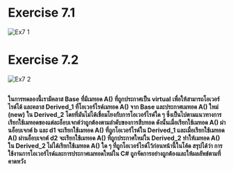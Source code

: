 # Exercise 7.1
![Ex7 1](https://github.com/65030179179Pattarapon/03376836-OOP-2566-Lab-11/assets/144198506/f4643bd2-c2e9-45d3-8cd3-7a60276df9f0)

# Exercise 7.2
![Ex7 2](https://github.com/65030179179Pattarapon/03376836-OOP-2566-Lab-11/assets/144198506/b2304e40-42b1-4fb9-bb61-72dffe8ef351)

##
#### ในการทดลองนี้เรามีคลาส Base ที่มีเมทอด A() ที่ถูกประกาศเป็น virtual เพื่อให้สามารถโอเวอร์ไรด์ได้ และคลาส Derived_1 ที่โอเวอร์ไรด์เมทอด A() จาก Base และประกาศเมทอด A() ใหม่ (new) ใน Derived_2 โดยที่มันไม่ได้เชื่อมโยงกับการโอเวอร์ไรด์ใด ๆ ซึ่งเป็นไปตามแนวทางการเรียกใช้เมทอดของแต่ละอ็อบเจกต์ว่าถูกต้องตามลำดับของการสืบทอด ดังนั้นเมื่อเรียกใช้เมทอด A() ผ่านอ็อบเจกต์ b และ d1 จะเรียกใช้เมทอด A() ที่ถูกโอเวอร์ไรด์ใน Derived_1 และเมื่อเรียกใช้เมทอด A() ผ่านอ็อบเจกต์ d2 จะเรียกใช้เมทอด A() ที่ถูกประกาศใหม่ใน Derived_2 ทำให้เมทอด A() ใน Derived_2 ไม่ได้เรียกใช้เมทอด A() ใด ๆ ที่ถูกโอเวอร์ไรด์ไว้ก่อนหน้านี้ในโค้ด สรุปได้ว่า การใช้งานการโอเวอร์ไรด์และการประกาศเมทอดใหม่ใน C# ถูกจัดการอย่างถูกต้องและให้ผลลัพธ์ตามที่คาดหวัง
